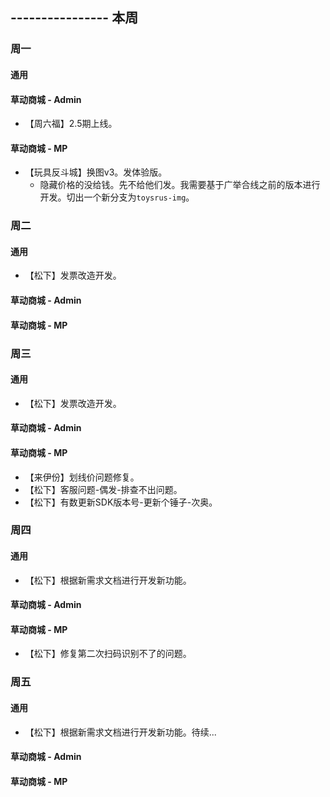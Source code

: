 ## ---------------- 本周

### 周一
#### 通用
#### 草动商城 - Admin
* 【周六福】2.5期上线。
#### 草动商城 - MP
* 【玩具反斗城】换图v3。发体验版。
  - 隐藏价格的没给钱。先不给他们发。我需要基于广举合线之前的版本进行开发。切出一个新分支为`toysrus-img`。

### 周二
#### 通用
* 【松下】发票改造开发。
#### 草动商城 - Admin
#### 草动商城 - MP

### 周三
#### 通用
* 【松下】发票改造开发。
#### 草动商城 - Admin
#### 草动商城 - MP
* 【来伊份】划线价问题修复。
* 【松下】客服问题-偶发-排查不出问题。
* 【松下】有数更新SDK版本号-更新个锤子-次奥。

### 周四
#### 通用
* 【松下】根据新需求文档进行开发新功能。
#### 草动商城 - Admin
#### 草动商城 - MP
* 【松下】修复第二次扫码识别不了的问题。

### 周五
#### 通用
* 【松下】根据新需求文档进行开发新功能。待续...
#### 草动商城 - Admin
#### 草动商城 - MP
